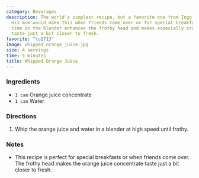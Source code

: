 ```yaml
---
category: Beverages
description: The world's simplest recipe, but a favorite one from Ingo's childhood.
  His mom would make this when friends came over or for special breakfasts. The short
  time in the blender enhances the frothy head and makes especially orange juice concentrate
  taste just a bit closer to fresh.
favorite: "\u2713"
image: whipped_orange_juice.jpg
size: 4 servings
time: 5 minutes
title: Whipped Orange Juice
---
```


### Ingredients

* `1 can` Orange juice concentrate
* `1 can` Water

### Directions

1. Whip the orange juice and water in a blender at high speed until frothy.

### Notes

- This recipe is perfect for special breakfasts or when friends come over. The frothy head makes the orange juice concentrate taste just a bit closer to fresh.
